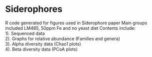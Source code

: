 # Siderophores
R code generated for figures used in Siderophore paper
Main groups included LM485, 50ppm Fe and no yeast diet
Contents include:  
  1). Sequenced data  
  2). Graphs for relative abundance (Families and genera)  
  3). Alpha diversity data (Chao1 plots)  
  4). Beta diversity data (PCoA plots)  
